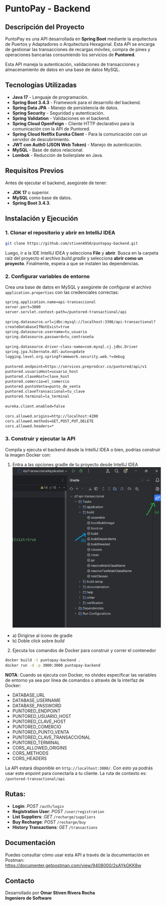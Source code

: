 # PuntoPay - Backend

## Descripción del Proyecto

PuntoPay es una API desarrollada en **Spring Boot** mediante la arquitectura de Puertos y Adaptadores o Arquitectura Hexagonal. Esta API se encarga de gestionar las transacciones de recargas móviles, compra de pines y operaciones bancarias consumiendo los servicios de **Puntored**.

Esta API maneja la autenticación, validaciones de transacciones y almacenamiento de datos en una base de datos MySQL.

## Tecnologías Utilizadas

- **Java 17** - Lenguaje de programación.
- **Spring Boot 3.4.3** - Framework para el desarrollo del backend.
- **Spring Data JPA** - Manejo de persistencia de datos.
- **Spring Security** - Seguridad y autenticación.
- **Spring Validation** - Validaciones en el backend.
- **Spring Cloud OpenFeign** - Cliente HTTP declarativo para la comunicación con la API de Puntored.
- **Spring Cloud Netflix Eureka Client** - Para la comunicación con un servidor de descubrimiento.
- **JWT con Auth0 (JSON Web Token)** - Manejo de autenticación.
- **MySQL** - Base de datos relacional.
- **Lombok** - Reducción de boilerplate en Java.

## Requisitos Previos

Antes de ejecutar el backend, asegúrate de tener:

- **JDK 17** o superior.
- **MySQL** como base de datos.
- **Spring Boot 3.4.3**.

## Instalación y Ejecución

### 1. Clonar el repositorio y abrir en IntelliJ IDEA
```sh
git clone https://github.com/stiven4950/puntopay-backend.git
```
Luego, ir a la IDE IntelliJ IDEA y selecciona **File** y **abrir**. Busca en la carpeta raíz del proyecto el archivo *build.gradle* y selecciona **abrir como un proyecto**. Finalmente, espera a que se instalen las dependencias.

### 2. Configurar variables de entorno
Crea una base de datos en MySQL y asegúrete de configurar el archivo `application.properties` con las credenciales correctas:
```properties
spring.application.name=api-transaccional
server.port=3000
server.servlet.context-path=/puntored-transactional/api

spring.datasource.url=jdbc:mysql://localhost:3306/api-transactional?createDatabaseIfNotExist=true
spring.datasource.username=tu_usuario
spring.datasource.password=tu_contraseña

spring.datasource.driver-class-name=com.mysql.cj.jdbc.Driver
spring.jpa.hibernate.ddl-auto=update
logging.level.org.springframework.security.web.*=debug

puntored.endpoint=https://services.preprodcxr.co/puntored/api/v1
puntored.usuarioHost=usuario_host
puntored.claveHost=clave_host
puntored.comercio=el_comercio
puntored.puntoVenta=punto_de_venta
puntored.claveTransaccional=tu_clave
puntored.terminal=la_terminal

eureka.client.enabled=false

cors.allowed.origins=http://localhost:4200
cors.allowed.methods=GET,POST,PUT,DELETE
cors.allowed.headers=*
```

### 3. Construir y ejecutar la API

Compila y ejecuta el backend desde la IntelliJ IDEA o bien, podrías construir la imagen Docker con:
1. Entra a las opciones gradle de tu proyecto desde IntelliJ IDEA
![img.png](img.png)
- a) Dirigirse al ícono de gradle
- b) Doble click sobre *build*
2. Ejecuta los comandos de Docker para construir y correr el contenedor
```sh
docker build -t puntopay-backend .
docker run -d -p 3000:3000 puntopay-backend
```

**NOTA**: Cuando se ejecuta con Docker, no olvides especificar las variables de entorno ya sea por línea de comandos o através de la interfaz de Docker:
- DATABASE_URL
- DATABASE_USERNAME
- DATABASE_PASSWORD
- PUNTORED_ENDPOINT
- PUNTORED_USUARIO_HOST
- PUNTORED_CLAVE_HOST
- PUNTORED_COMERCIO
- PUNTORED_PUNTO_VENTA
- PUNTORED_CLAVE_TRANSACCIONAL
- PUNTORED_TERMINAL
- CORS_ALLOWED_ORIGINS
- CORS_METHODS
- CORS_HEADERS

La API estará disponible en `http://localhost:3000/`. Con esto ya podrás usar este enpoint para conectarla a tu cliente.
La ruta de contexto es: `/puntored-transactional/api`

## Rutas:
- **Login**: *POST* `/auth/login`
- **Registration User**: *POST* `/user/registration`
- **List Suppliers**: *GET* `/recharge/suppliers`
- **Buy Recharge**: *POST* `/recharge/buy`
- **History Transactions**: *GET* `/transactions`

## Documentación
Puedes consultar cómo usar esta API a través de la documentación en Postman: https://documenter.getpostman.com/view/9408000/2sAYkGKK8w

## Contacto

Desarrollado por **Omar Stiven Rivera Rocha**  
**Ingeniero de Software**